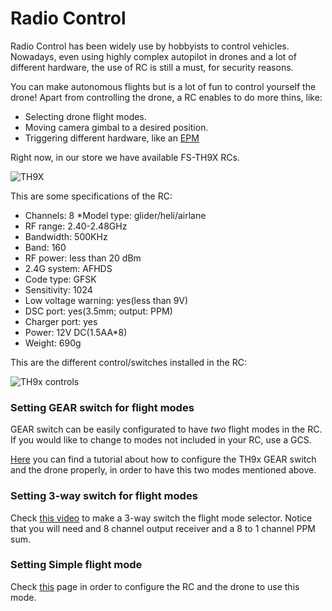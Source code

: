 # Radio Control

Radio Control has been widely use by hobbyists to control vehicles. Nowadays, even using highly complex autopilot in drones and a lot of different hardware, the use of RC is still a must, for security reasons.


You can make autonomous flights but is a lot of fun to control yourself the drone! Apart from controlling the drone, a RC enables to do more thins, like:

* Selecting drone flight modes.
* Moving camera gimbal to a desired position.
* Triggering different hardware, like an [EPM](https://www.youtube.com/watch?feature=player_embedded&v=_iyTo9H7HAk)

Right now, in our store we have available FS-TH9X RCs. 

![TH9X](http://cdn3.volusion.com/zvafp.xgbdv/v/vspfiles/photos/FS-TH9X-3.jpg?1381505364)

This are some specifications of the RC:

* Channels: 8
*Model type: glider/heli/airlane
* RF range: 2.40-2.48GHz
* Bandwidth: 500KHz
* Band: 160
* RF power: less than 20 dBm
* 2.4G system: AFHDS
* Code type: GFSK
* Sensitivity: 1024
* Low voltage warning: yes(less than 9V)
* DSC port: yes(3.5mm; output: PPM)
* Charger port: yes
* Power: 12V DC(1.5AA*8)
* Weight: 690g

This are the different control/switches installed in the RC:

![TH9x controls](../img/flysky_th9x.png)

### Setting GEAR switch for flight modes

GEAR switch can be easily configurated to have *two* flight modes in the RC. If you would like to change to modes not included in your RC, use a GCS.

[Here](https://www.youtube.com/watch?v=mL3DkoXRT_I&feature=youtu.be) you can find a tutorial about how to configure the TH9x GEAR switch and the drone properly, in order to have this two modes mentioned above.

### Setting 3-way switch for flight modes

Check [this video](https://www.youtube.com/watch?v=6n_5wNA2jTI) to make a 3-way switch the flight mode selector. Notice that you will need and 8 channel output receiver and a 8 to 1 channel PPM sum.

### Setting Simple flight mode

Check [this](http://erlerobotics.gitbooks.io/erle-robotics-erle-brain-a-linux-brain-for-drones/content/en/GCS/apmplanner.html#configuring-simple-mode) page in order to configure the RC and the drone to use this mode.
